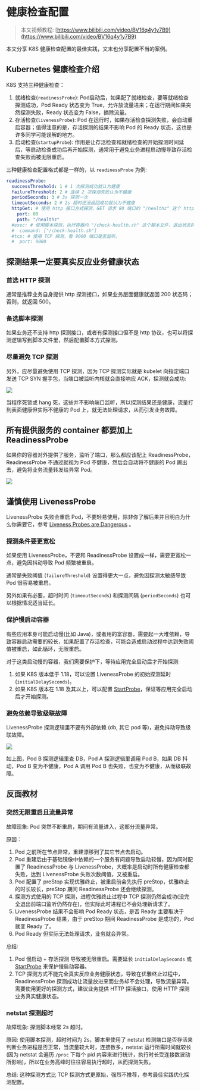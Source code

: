 # 健康检查配置

> 本文视频教程: [https://www.bilibili.com/video/BV16q4y1y7B9](https://www.bilibili.com/video/BV16q4y1y7B9)

本文分享 K8S 健康检查配置的最佳实践，文末也分享配置不当的案例。

## Kubernetes 健康检查介绍

K8S 支持三种健康检查：
1. 就绪检查(`readinessProbe`): Pod启动后，如果配了就绪检查，要等就绪检查探测成功，Pod Ready 状态变为 True，允许放流量进来；在运行期间如果突然探测失败，Ready 状态变为 False，摘除流量。
2. 存活检查(`livenessProbe`): Pod 在运行时，如果存活检查探测失败，会自动重启容器；值得注意的是，存活探测的结果不影响 Pod 的 Ready 状态，这也是许多同学可能误解的地方。
3. 启动检查(`startupProbe`): 作用是让存活检查和就绪检查的开始探测时间延后，等启动检查成功后再开始探测，通常用于避免业务进程启动慢导致存活检查失败而被无限重启。

三种健康检查配置格式都是一样的，以 `readinessProbe` 为例:

```yaml
readinessProbe:
  successThreshold: 1 # 1 次探测成功就认为健康
  failureThreshold: 2 # 连续 2 次探测失败认为不健康
  periodSeconds: 3 # 3s 探测一次
  timeoutSeconds: 2 # 2s 超时还没返回成功就认为不健康
  httpGet: # 使用 http 接口方式探测，GET 请求 80 端口的 "/healthz" 这个 http 接口，响应状态码在200~399之间视为健康，否则不健康。
    port: 80
    path: "/healthz"
  #exec: # 使用脚本探测，执行容器内 "/check-health.sh" 这个脚本文件，退出状态码等于0视为健康，否则不健康。
  #  command: ["/check-health.sh"]
  #tcp: # 使用 TCP 探测，看 9000 端口是否监听。
  #  port: 9000
```

## 探测结果一定要真实反应业务健康状态

### 首选 HTTP 探测

通常是推荐业务自身提供 http 探测接口，如果业务层面健康就返回 200 状态码；否则，就返回 500。

### 备选脚本探测

如果业务还不支持 http 探测接口，或者有探测接口但不是 http 协议，也可以将探测逻辑写到脚本文件里，然后配置脚本方式探测。

### 尽量避免 TCP 探测

另外，应尽量避免使用 TCP 探测，因为 TCP 探测实际就是 kubelet 向指定端口发送 TCP SYN 握手包，当端口被监听内核就会直接响应 ACK，探测就会成功:

![](tcp-probe.png)

当程序死锁或 hang 死，这些并不影响端口监听，所以探测结果还是健康，流量打到表面健康但实际不健康的 Pod 上，就无法处理请求，从而引发业务故障。

## 所有提供服务的 container 都要加上 ReadinessProbe

如果你的容器对外提供了服务，监听了端口，那么都应该配上 ReadinessProbe，ReadinessProbe 不通过就视为 Pod 不健康，然后会自动将不健康的 Pod 踢出去，避免将业务流量转发给异常 Pod。

![](readiness-probe.png)

## 谨慎使用 LivenessProbe

LivenessProbe 失败会重启 Pod，不要轻易使用，除非你了解后果并且明白为什么你需要它，参考 [Liveness Probes are Dangerous](https://srcco.de/posts/kubernetes-liveness-probes-are-dangerous.html) 。

### 探测条件要更宽松

如果使用 LivenessProbe，不要和 ReadinessProbe 设置成一样，需要更宽松一点，避免因抖动导致 Pod 频繁被重启。

通常是失败阈值 (`failureThreshold`) 设置得更大一点，避免因探测太敏感导致 Pod 很容易被重启。

另外如果有必要，超时时间 (`timeoutSeconds`) 和探测间隔 (`periodSeconds`) 也可以根据情况适当延长。

### 保护慢启动容器

有些应用本身可能启动慢(比如 Java)，或者用的富容器，需要起一大堆依赖，导致容器启动需要的较长，如果配置了存活检查，可能会造成启动过程中达到失败阈值被重启，如此循环，无限重启。

对于这类启动慢的容器，我们需要保护下，等待应用完全启动后才开始探测:

1. 如果 K8S 版本低于 1.18，可以设置 LivenessProbe 的初始探测延时 (`initialDelaySeconds`)。
2. 如果 K8S 版本在 1.18 及其以上，可以配置 [StartProbe](https://kubernetes.io/docs/tasks/configure-pod-container/configure-liveness-readiness-startup-probes/#define-startup-probes)，保证等应用完全启动后才开始探测。

### 避免依赖导致级联故障

LivenessProbe 探测逻辑里不要有外部依赖 (db, 其它 pod 等)，避免抖动导致级联故障。

![](bad-livess-probe.png)

如上图，Pod B 探测逻辑里查 DB，Pod A 探测逻辑里调用 Pod B，如果 DB 抖动，Pod B 变为不健康，Pod A 调用 Pod B 也失败，也变为不健康，从而级联故障。

## 反面教材

### 突然无限重启且流量异常

故障现象: Pod 突然不断重启，期间有流量进入，这部分流量异常。

原因：
1. Pod 之前所在节点异常，重建漂移到了其它节点去启动。
2. Pod 重建后由于基础镜像中依赖的一个服务有问题导致启动较慢，因为同时配置了 ReadinessProbe 与 LivenessProbe，大概率是启动时所有健康检查都失败，达到 LivenessProbe 失败次数阈值，又被重启。
3. Pod 配置了 preStop 实现优雅终止，被重启前会先执行 preStop，优雅终止的时长较长，preStop 期间 ReadinessProbe 还会继续探测。
4. 探测方式使用的 TCP 探测，进程优雅终止过程中 TCP 探测仍然会成功(没完全退出前端口监听仍然存在)，但实际此时进程已不会处理新请求了。
5. LivenessProbe 结果不会影响 Pod Ready 状态，是否 Ready 主要取决于 ReadinessProbe 结果，由于 preStop 期间 ReadinessProbe 是成功的，Pod 就变 Ready 了。
6. Pod Ready 但实际无法处理请求，业务就会异常。

总结:
1. Pod 慢启动 + 存活探测 导致被无限重启。需要延长 `initialDelaySeconds` 或 [StartProbe](https://kubernetes.io/docs/tasks/configure-pod-container/configure-liveness-readiness-startup-probes/#define-startup-probes) 来保护慢启动容器。
2. TCP 探测方式不能完全真实反应业务健康状态，导致在优雅终止过程中，ReadinessProbe 探测成功让流量放进来而业务却不会处理，导致流量异常。需要使用更好的探测方式，建议业务提供 HTTP 探活接口，使用 HTTP 探测业务真实健康状态。

### netstat 探测超时

故障现象: 探测脚本经常 2s 超时。

原因: 使用脚本探测，超时时间为 2s，脚本里使用了 netstat 检测端口是否存活来判断业务进程是否正常，当流量较大时，连接数多，netstat 运行所需时间就较长 (因为 netstat 会遍历 `/proc` 下每个 pid 内容来进行统计，执行时长受连接数波动所影响)，所以在业务高峰时往往容易执行超时，从而探测失败。

总结: 这种探测方式比 TCP 探测方式更原始，强烈不推荐，参考最佳实践优化探测配置。
